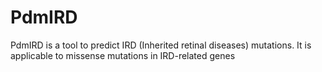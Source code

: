 # PdmIRD
PdmIRD is a tool to predict IRD (Inherited retinal diseases) mutations. It is applicable to missense mutations in IRD-related genes 
